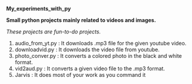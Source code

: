 **My_experiments_with_py**

**Small python projects mainly related to videos and images.**

*These projects are fun-to-do projects.*

1. audio_from_yt.py : It downloads .mp3 file for the given youtube video.
2. downloadvid.py : It downloads the video file from youtube.
3. photo_conver.py : It converts a colored photo in the black and white format.
4. vid2aud.py : It converts a given video file to the .mp3 format.
5. Jarvis : It does most of your work as you command it
